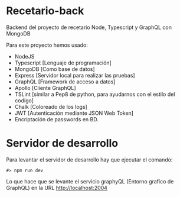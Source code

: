 # Recetario-back
Backend del proyecto de recetario Node, Typescript y GraphQL con MongoDB

Para este proyecto hemos usado:

- NodeJS
- Typescript [Lenguaje de programación]
- MongoDB   [Como base de datos]
- Express   [Servidor local para realizar las pruebas]
- GraphQL   [Framework de acceso a datos]
- Apollo    [Cliente GraphQL]
- TSLint    [similar a Pep8 de python, para ayudarnos con el estilo del codigo]
- Chalk     [Coloreado de los logs]
- JWT       [Autenticación mediante JSON Web Token]
- Encriptación de passwords en BD.


# Servidor de desarrollo

Para levantar el servidor de desarrollo hay que ejecutar el comando:
```
#> npm run dev
```
Lo que hace que se levante el servicio graphyQL (Entorno grafico de GraphQL) en la URL [http://localhost:2004](http://localhost:2004)
